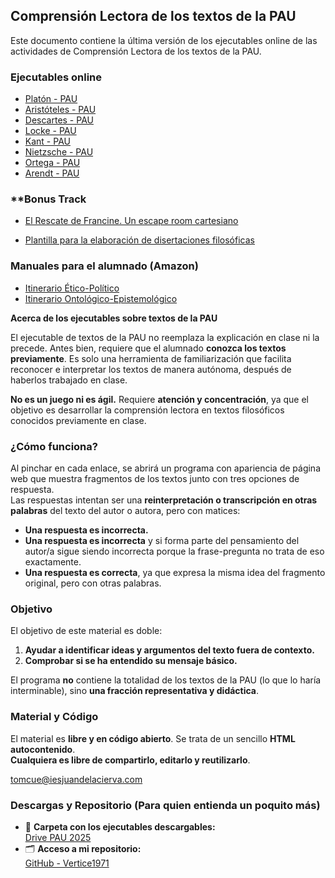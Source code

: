 ## Comprensión Lectora de los textos de la PAU

Este documento contiene la última versión de los ejecutables online de las actividades de Comprensión Lectora de los textos de la PAU.

### **Ejecutables online**
- [Platón - PAU](https://vertice1971.github.io/Historia_de_la_Filosofia/Platón-PAU.html)
- [Aristóteles - PAU](https://vertice1971.github.io/Historia_de_la_Filosofia/Aristóteles-PAU.html)  
- [Descartes - PAU](https://vertice1971.github.io/Historia_de_la_Filosofia/Descartes-PAU.html)  
- [Locke - PAU](https://vertice1971.github.io/Historia_de_la_Filosofia/Locke-PAU.html)  
- [Kant - PAU](https://vertice1971.github.io/Historia_de_la_Filosofia/Kant-PAU.html)
- [Nietzsche - PAU](https://vertice1971.github.io/Historia_de_la_Filosofia/Nietzsche-PAU.html)
- [Ortega - PAU](https://vertice1971.github.io/Historia_de_la_Filosofia/Ortega-PAU.html)
- [Arendt - PAU](https://vertice1971.github.io/Historia_de_la_Filosofia/Arendt-PAU.html)  

### **Bonus Track 
- [El Rescate de Francine. Un escape room cartesiano](https://vertice1971.github.io/EscapeRoom_Descartes/EscapeDescartes.html)

-  [Plantilla para la elaboración de disertaciones filosóficas](https://vertice1971.github.io/Historia_de_la_Filosofia/Formato-Disertación.html)

### **Manuales para el alumnado (Amazon)**
- [Itinerario Ético-Político](https://www.amazon.es/gp/product/B0F46YCRXK?ref_=dbs_m_mng_rwt_calw_tkin_4&storeType=ebooks)
- [Itinerario  Ontológico-Epistemológico](https://www.amazon.es/dp/B0F468GNN1?ref_=saga_dp_ss_dsk_dp)


**Acerca de los ejecutables sobre textos de la PAU**
 
El ejecutable de textos de la PAU no reemplaza la explicación en clase ni la precede. Antes bien, requiere que el alumnado **conozca los textos previamente**. Es solo una herramienta de familiarización que facilita reconocer e interpretar los textos de manera autónoma, después de haberlos trabajado en clase.  

**No es un juego ni es ágil.** Requiere **atención y concentración**, ya que el objetivo es desarrollar la comprensión lectora en textos filosóficos conocidos previamente en clase.  

### **¿Cómo funciona?**
Al pinchar en cada enlace, se abrirá un programa con apariencia de página web que muestra fragmentos de los textos junto con tres opciones de respuesta.  
Las respuestas intentan ser una **reinterpretación o transcripción en otras palabras** del texto del autor o autora, pero con matices:

- **Una respuesta es incorrecta.**  
- **Una respuesta es incorrecta** y si forma parte del pensamiento del autor/a sigue siendo incorrecta porque la frase-pregunta no trata de eso exactamente.  
- **Una respuesta es correcta**, ya que expresa la misma idea del fragmento original, pero con otras palabras.  

### **Objetivo**
El objetivo de este material es doble:  
1. **Ayudar a identificar ideas y argumentos del texto fuera de contexto.**  
2. **Comprobar si se ha entendido su mensaje básico.**  

El programa **no** contiene la totalidad de los textos de la PAU (lo que lo haría interminable), sino **una fracción representativa y didáctica**.


### **Material y Código**
El material es **libre y en código abierto**. Se trata de un sencillo **HTML autocontenido**.  
**Cualquiera es libre de compartirlo, editarlo y reutilizarlo**.  

tomcue@iesjuandelacierva.com  

### **Descargas y Repositorio (Para quien entienda un poquito más)**
- 📂 **Carpeta con los ejecutables descargables:**  
  [Drive PAU 2025](https://drive.google.com/drive/folders/1OUq3ROVlcuyVU-GrKotE7rxj0IwzqxHZ?usp=sharing)  
- 🗂️ **Acceso a mi repositorio:**  
  [GitHub - Vertice1971](https://github.com/Vertice1971)
